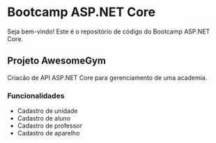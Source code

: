 # Bootcamp ASP.NET Core

Seja bem-vindo! Este é o repositório de código do Bootcamp ASP.NET Core.

## Projeto AwesomeGym

Criacão de API ASP.NET Core para gerenciamento de uma academia.

### Funcionalidades
- Cadastro de unidade
- Cadastro de aluno
- Cadastro de professor
- Cadastro de aparelho
